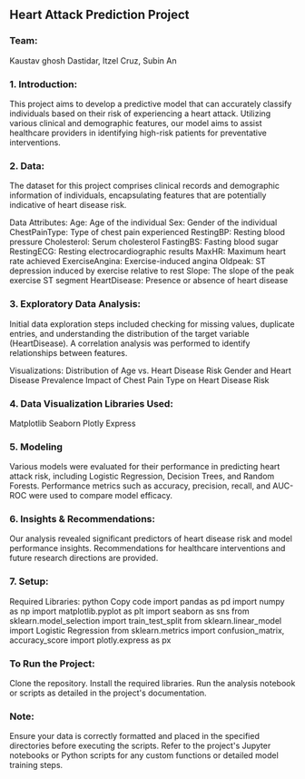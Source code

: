 ## Heart Attack Prediction Project

### Team:

Kaustav ghosh Dastidar, 
Itzel Cruz, 
Subin An

### 1. Introduction:
This project aims to develop a predictive model that can accurately classify individuals based on their risk of experiencing a heart attack. Utilizing various clinical and demographic features, our model aims to assist healthcare providers in identifying high-risk patients for preventative interventions.

### 2. Data:
The dataset for this project comprises clinical records and demographic information of individuals, encapsulating features that are potentially indicative of heart disease risk.

Data Attributes:
Age: Age of the individual
Sex: Gender of the individual
ChestPainType: Type of chest pain experienced
RestingBP: Resting blood pressure
Cholesterol: Serum cholesterol
FastingBS: Fasting blood sugar
RestingECG: Resting electrocardiographic results
MaxHR: Maximum heart rate achieved
ExerciseAngina: Exercise-induced angina
Oldpeak: ST depression induced by exercise relative to rest
Slope: The slope of the peak exercise ST segment
HeartDisease: Presence or absence of heart disease

### 3. Exploratory Data Analysis:
Initial data exploration steps included checking for missing values, duplicate entries, and understanding the distribution of the target variable (HeartDisease). A correlation analysis was performed to identify relationships between features.

Visualizations:
Distribution of Age vs. Heart Disease Risk
Gender and Heart Disease Prevalence
Impact of Chest Pain Type on Heart Disease Risk

### 4. Data Visualization Libraries Used:
Matplotlib
Seaborn
Plotly Express

### 5. Modeling
Various models were evaluated for their performance in predicting heart attack risk, including Logistic Regression, Decision Trees, and Random Forests. Performance metrics such as accuracy, precision, recall, and AUC-ROC were used to compare model efficacy.

### 6. Insights & Recommendations:
Our analysis revealed significant predictors of heart disease risk and model performance insights. Recommendations for healthcare interventions and future research directions are provided.

### 7. Setup:
Required Libraries:
python
Copy code
import pandas as pd
import numpy as np
import matplotlib.pyplot as plt
import seaborn as sns
from sklearn.model_selection import train_test_split
from sklearn.linear_model import Logistic Regression
from sklearn.metrics import confusion_matrix, accuracy_score
import plotly.express as px

### To Run the Project:
Clone the repository.
Install the required libraries.
Run the analysis notebook or scripts as detailed in the project's documentation.

### Note:
Ensure your data is correctly formatted and placed in the specified directories before executing the scripts. Refer to the project's Jupyter notebooks or Python scripts for any custom functions or detailed model training steps.
